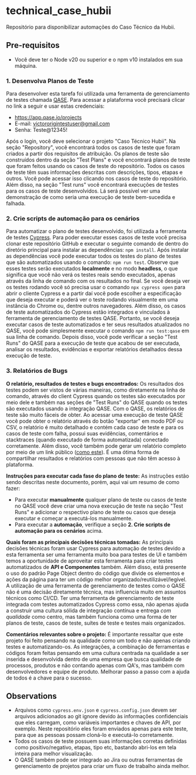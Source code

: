 # technical_case_hubii
Repositório para disponibilizar automações do Caso Técnico da Hubii.

## Pre-requisitos
* Você deve ter o Node v20 ou superior e o npm v10 instalados em sua máquina.

### **1. Desenvolva Planos de Teste**
Para desenvolver esta tarefa foi utilizada uma ferramenta de gerenciamento de testes chamada [QASE](https://qase.io/).
Para acessar a plataforma você precisará clicar no link a seguir e usar estas credenciais:
- https://app.qase.io/projects
- E-mail: victororigintestuser@gmail.com
- Senha: Teste@12345!

Após o login, você deve selecionar o projeto "Caso Técnico Hubii". Na seção "Repository", você encontrará todos os casos de teste que foram criados a partir dos requisitos de atribuição.
Os planos de teste são construídos dentro da seção "Test Plans" e você encontrará planos de teste que foram feitos usando os casos de teste do repositório. Todos os casos de teste têm suas informações descritas com descrições, tipos, etapas e outros. Você pode acessar isso clicando nos casos de teste do repositório.
Além disso, na seção "Test runs" você encontrará execuções de testes para os casos de teste desenvolvidos. Lá será possível ver uma demonstração de como seria uma execução de teste bem-sucedida e falhada.

### **2. Crie scripts de automação para os cenários**
Para automatizar o plano de testes desenvolvido, foi utilizada a ferramenta de testes [Cypress](https://www.cypress.io/). Para poder executar esses casos de teste você precisa clonar este repositório GitHub e executar o seguinte comando de dentro do diretório principal para instalar as dependências: `npm install`.
Após instalar as dependências você pode executar todos os testes do plano de testes que são automatizados usando o comando: `npm run test`. Observe que esses testes serão executados **localmente** e no modo **headless**, o que significa que você não verá os testes reais sendo executados, apenas através da linha de comando com os resultados no final. Se você deseja ver os testes rodando você só precisa usar o comando `npx cypress open` para abrir o cliente Cypress e a partir daí você pode escolher a especificação que deseja executar e poderá ver o teste rodando visualmente em uma instância do Chrome ou, dentre outros navegadores.
Além disso, os casos de teste automatizados do Cypress estão integrados e vinculados à ferramenta de gerenciamento de testes QASE. Portanto, se você deseja executar casos de teste automatizados e ter seus resultados atualizados no QASE, você pode simplesmente executar o comando `npm run test:qase` em sua linha de comando. Depois disso, você pode verificar a seção "Test Runs" do QASE para a execução de teste que acabou de ser executada, analisar os resultados, evidências e exportar relatórios detalhados dessa execução de teste.

### **3. Relatórios de Bugs**
**O relatório, resultados de testes e bugs encontrados:**
Os resultados dos testes podem ser vistos de várias maneiras, como diretamente na linha de comando, através do client Cypress quando os testes são executados por meio dele e também nas seções de "Test Runs" do QASE quando os testes são executados usando a integração QASE. Com o QASE, os relatórios de teste são muito fáceis de obter. Ao acessar uma execução de teste QASE você pode obter o relatório através do botão "exportar" em modo PDF ou CSV, o relatório é muito detalhado e contém cada caso de teste e para os casos de teste com falha, possui suas evidências, comentários e stacktraces (quando executado de forma automatizada) conectado corretamente. Além disso, você também pode gerar um relatório completo por meio de um link público ([como este](https://app.qase.io/public/report/4349a74ba92b51af2b16265fab0c1c20216a7f61)). É uma ótima forma de compartilhar resultados e relatórios com pessoas que não têm acesso à plataforma.

**Instruções para executar cada fase do plano de teste:**
As instruções estão sendo descritas neste documento, porém, aqui vai um resumo de como fazer:
- Para executar **manualmente** qualquer plano de teste ou casos de teste no QASE você deve criar uma nova execução de teste na seção "Test Runs" e adicionar o respectivo plano de teste ou casos que deseja executar e começar a executá-los manualmente.
- Para executar a **automação**, verifique a seção **2. Crie scripts de automação para os cenários** acima.

**Quais foram as principais decisões técnicas tomadas:**
As principais decisões técnicas foram usar Cypress para automação de testes devido a esta ferramenta ser uma ferramenta muito boa para testes de UI e também temos a oportunidade de aproveitar esta ferramenta para criar testes automatizados de **API e Componentes** também. Além disso, está presente o uso do padrão Page Object dentro do código que divide os elementos e ações da página para ter um código melhor organizado/reutilizável/legível. A utilização de uma ferramenta de gerenciamento de testes como o QASE não é uma decisão diretamente técnica, mas influencia muito em assuntos técnicos como CI/CD. Ter uma ferramenta de gerenciamento de teste integrada com testes automatizados Cypress como essa, não apenas ajuda a construir uma cultura sólida de integração contínua e entrega *com qualidade* como centro, mas também funciona como uma forma de ter planos de teste, casos de teste, suítes de teste e testes mais organizados.

**Comentários relevantes sobre o projeto:**
É importante ressaltar que este projeto foi feito pensando na qualidade como um todo e não apenas criando testes e automatizando-os. As integrações, a combinação de ferramentas e códigos foram feitas pensando em uma cultura centrada na qualidade a ser inserida e desenvolvida dentro de uma empresa que busca qualidade de processos, produtos e não contando apenas com QA's, mas também com desenvolvedores e equipe de produto. Melhorar passo a passo com a ajuda de todos é a chave para o sucesso.

## Observations
- Arquivos como `cypress.env.json` e `cypress.config.json` devem ser arquivos adicionados ao git ignore devido às informações confidenciais que eles carregam, como variáveis ​​importantes e chaves de API, por exemplo. Neste repositório eles foram enviados apenas para este teste, para que as pessoas possam cloná-lo e executá-lo corretamente.
- Todos os casos de teste possuem suas informações corretas definidas como positivo/negativo, etapas, tipo etc, bastando abri-los em tela inteira para melhor visualização.
- O QASE também pode ser integrado ao Jira ou outras ferramentas de gerenciamento de projetos para criar um fluxo de trabalho ainda melhor.

